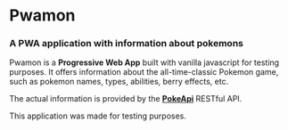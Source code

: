 # Pwamon
### A PWA application with information about pokemons

Pwamon is a **Progressive Web App** built with vanilla javascript for testing purposes. It offers information about the all-time-classic Pokemon game, such as pokemon names, types, abilities, berry effects, etc.

The actual information is provided by the **[PokeApi](https://pokeapi.co/)** RESTful API.

This application was made for testing purposes.

